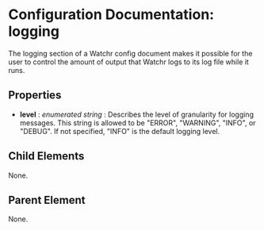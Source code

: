# Configuration Documentation: logging

The logging section of a Watchr config document makes it possible for the user to control the amount of output that Watchr logs to its log file while it runs. 

## Properties

* **level** : *enumerated string* : Describes the level of granularity for logging messages. This string is allowed to be "ERROR", "WARNING", "INFO", or "DEBUG". If not specified, "INFO" is the default logging level.

## Child Elements

None.

## Parent Element

None.